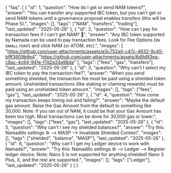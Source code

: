 {
  "faq": [
    {
      "id": 1,
      "question": "How do I get or send NAM tokens?",
      "answer": "You can transfer any supported IBC token, but you can't get or send NAM tokens until a governance proposal enables transfers (this will be Phase 5).",
      "images": [],
      "tags": ["NAM", "transfers", "trading"],
      "last_updated": "2025-05-26"
    },
    {
      "id": 2,
      "question": "How can I pay for transaction fees if I can't get NAM? 🫠",
      "answer": "Any IBC token supported by Namada can be used to pay transaction fees. Look for Fee Options (ɪɴ sᴍᴀʟʟ ꜰᴏɴᴛ) and click NAM (or ATOM, etc).",
      "images": [
        "https://github.com/user-attachments/assets/e3c752a0-c47c-4832-9c45-bfff3609b6e4",
        "https://github.com/user-attachments/assets/8d9d93ea-c8ac-4c64-941e-f7d2e24a98da"
      ],
      "tags": ["fees", "gas", "transfers"],
      "last_updated": "2025-05-26"
    },
    {
      "id": 3,
      "question": "Why can't I select my IBC token to pay the transaction fee?",
      "answer": "When you send something shielded, the transaction fee must be paid using a shielded token amount. Unshielded transactions (like staking or claiming rewards) must be paid using an unshielded token amount.",
      "images": [],
      "tags": ["fees", "gas"],
      "last_updated": "2025-05-26"
    },
    {
      "id": 4,
      "question": "How come my transaction keeps timing out and failing?",
      "answer": "Maybe the default gas amount. Raise the Gas Amount from the default to something like 30,000. Note: if you ran out of NAM, it could be that your Gas Amount has been too high. Most transactions can be done for 30,000 gas or lower.",
      "images": [],
      "tags": ["fees", "gas"],
      "last_updated": "2025-05-26"
    },
    {
      "id": 5,
      "question": "Why can't I see my shielded balances?",
      "answer": "Try this: Namadillo settings ⚙️ --> MASP --> Invalidate Shielded Context",
      "images": [],
      "tags": ["shielded", "balance", "MASP"],
      "last_updated": "2025-05-26"
    },
    {
      "id": 6,
      "question": "Why can't I get my Ledger device to work with Namada?",
      "answer": "Try this: Namadillo settings ⚙️ --> Ledger --> Register ledger device. Note: Nano S is not supported for anything shielded! Nano S Plus, X, and the rest are supported.",
      "images": [],
      "tags": ["Ledger"],
      "last_updated": "2025-05-26"
    }
  ]
}
